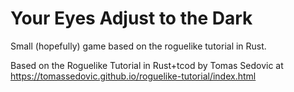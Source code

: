 # Your Eyes Adjust to the Dark
Small (hopefully) game based on the roguelike tutorial in Rust.

Based on the Roguelike Tutorial in Rust+tcod by Tomas Sedovic at https://tomassedovic.github.io/roguelike-tutorial/index.html

